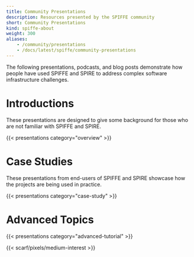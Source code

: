 ```yaml
---
title: Community Presentations
description: Resources presented by the SPIFFE community
short: Community Presentations
kind: spiffe-about
weight: 300
aliases:
    - /community/presentations
    - /docs/latest/spiffe/community-presentations
---
```


The following presentations, podcasts, and blog posts demonstrate how people have used SPIFFE and SPIRE to address complex software infrastructure challenges.

# Introductions

These presentations are designed to give some background for those who are not familiar with SPIFFE and SPIRE.

{{< presentations category="overview" >}}

# Case Studies

These presentations from end-users of SPIFFE and SPIRE showcase how the projects are being used in practice.

{{< presentations category="case-study" >}}

# Advanced Topics

{{< presentations category="advanced-tutorial" >}}

{{< scarf/pixels/medium-interest >}}
